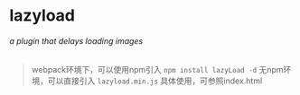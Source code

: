 # lazyload
###### a plugin that delays loading images
> webpack环境下，可以使用npm引入
> `npm install lazyLoad -d`
> 无npm环境，可以直接引入 `lazyload.min.js`
> 具体使用，可参照index.html